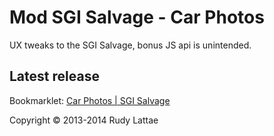 # Mod SGI Salvage - Car Photos

UX tweaks to the SGI Salvage, bonus JS api is unintended.

## Latest release

Bookmarklet: [Car Photos | SGI Salvage](javascript:var%20carPhotos%3Dfunction(t)%7B%22use%20strict%22%3Bfunction%20n(n)%7Bvar%20i%3Dthis%3Bi.init%3Dfunction()%7Bn.attr(%22data-mod-ready%22)%7C%7C(n.find(%22thead%20tr%22).prepend('%3Cth%20class%3D%22header%22%3E%26nbsp%3B%3C%2Fth%3E')%2Cn.find(%22tbody%20tr%22).each(function(n%2Ci)%7Bt(i).prepend('%3Ctd%20class%3D%22js-mods%22%3E%3C%2Ftd%3E')%7D)%2Cn.attr(%22data-mod-ready%22%2C!0))%7D%2Ci.install%3Dfunction(t)%7Bn.find(%22tbody%20tr%22).each(function(n%2Ce)%7Bt.install(e%2Ci)%7D)%7D%2Ci.findStockNumberColumn%3Dfunction()%7Bvar%20t%3D0%3Breturn%20n.find(%22thead%20tr%20th%22).each(function(n%2Ci)%7Breturn%22Stock%20Number%22%3D%3Di.innerText%3F(t%3Dn%2C!1)%3Avoid%200%7D)%2Ct%7D%7Dfunction%20i()%7Bvar%20n%2Ci%3Dthis%2Ce%3D%22%2Fimages%2Fsalvage_images%2F%7BstockNumber%7D%2Fmain%2F1.jpg%22%2Cr%3D'%3Cdiv%20class%3D%22mod--thumbnail%22%20target%3D%22_blank%22%3E%20%20%20%20%20%20%20%20%20%20%20%20%20%20%20%20%20%20%20%20%20%3Cimg%20alt%3D%22loading...%22%20src%3D%22%7Bsrc%7D%22%20width%3D%22245%22%2F%3E%20%20%20%20%20%20%20%20%20%20%20%20%20%20%20%20%20%3C%2Fdiv%3E'%3Bi.install%3Dfunction(i%2Cd)%7Bif(!(t(%22.js-mods%20.mod--thumbnail%22%2Ci).length%3E0))%7B%22undefined%22%3D%3Dtypeof%20n%26%26(n%3Dd.findStockNumberColumn())%3Bvar%20o%3Dt(%22td%3Aeq(%22%2Bn%2B%22)%22%2Ci).text()%2Cs%3Da(e%2C%7BstockNumber%3Ao%7D)%2Cu%3Da(r%2C%7Bsrc%3As%7D)%3Bt(%22.js-mods%22%2Ci).append(u)%7D%7D%2Ci.uninstall%3Dfunction()%7Bthrow%20new%20Error(%22Not%20implemented%22)%7D%7Dfunction%20e()%7Bif(!r)%7Bvar%20e%3Dt(%22%23bid_items%22).length%3E0%3Ft(%22%23bid_items%22)%3At(%22%23bid_results%22)%2Ca%3Dnew%20n(e)%2Cd%3Dnew%20i%3Ba.init()%2Ca.install(d)%2Cr%3D!0%7D%7Dvar%20r%3D!1%2Ca%3Dfunction(t%2Cn)%7Breturn%20t.replace(%2F%7B%20*(%5B%5E%7D%20%5D%2B)%20*%7D%2Fg%2Cfunction(t%2Ci)%7Breturn%20t%3Dn%2Ci.replace(%2F%5B%5E.%5D%2B%2Fg%2Cfunction(n)%7Bt%3Dt%5Bn%5D%7D)%2Ct%7D)%7D%3Breturn%20e()%2C%7BItemsTableModManager%3An%2CItemThumbnailMod%3Ai%2Cinit%3Ae%7D%7D(jQuery)%3B)

Copyright &copy; 2013-2014 Rudy Lattae


